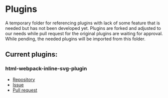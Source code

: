 # Plugins

A temporary folder for referencing plugins with lack of some feature that is needed but has not been developed yet. Plugins are forked and adjusted to our needs while pull request for the original plugins are waiting for approval. While pending, the needed plugins will be imported from this folder.

## Current plugins:

### html-webpack-inline-svg-plugin
- [Repository](https://github.com/theGC/html-webpack-inline-svg-plugin)
- [Issue](https://github.com/theGC/html-webpack-inline-svg-plugin/issues/15)
- [Pull request](https://github.com/theGC/html-webpack-inline-svg-plugin/pull/21)